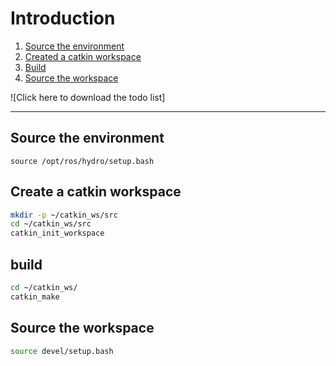 Introduction
============

1. [Source the environment](source-the-environment)
2. [Created a catkin workspace](create-a-catkin-workspace)
3. [Build](build)
4. [Source the workspace](source-the-workspace)

![Click here to download the todo list]

----


Source the environment
----------------------

`source /opt/ros/hydro/setup.bash`

Create a catkin workspace 
-------------------------

```bash
mkdir -p ~/catkin_ws/src
cd ~/catkin_ws/src
catkin_init_workspace
```


build
------

```bash
cd ~/catkin_ws/
catkin_make
```

Source the workspace
--------------------


```bash
source devel/setup.bash
```
